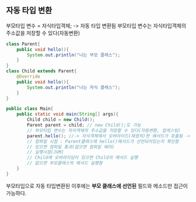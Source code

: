 ## 자동 타입 변환
부모타입 변수 = 자식타입객체;
 -> 자동 타입 변환됨
부모타입 변수는 자식타입객체의 주소값을 저장할 수 있다(자동변환)
```java
class Parent{
	public void hello(){
		System.out.println("나는 부모 클래스");
	}
}	
class Child extends Parent{
	@Override
	public void hello(){
		System.out.println("나는 자식 클래스");
	}
}

public class Main{
	public static void main(String[] args){
		Child child = new Child();
		Parent parent = child; // new Child();도 가능
		// 부모타입 변수는 자식객체의 주소값을 저장할 수 있다(자동변환, 업캐스팅)
		parent.hello(); //-> 자식객체에서 오버라이드(재정의)한 메서드가 호출됨 -> 다형성
		// 컴파일 시점 : Parent클래스에 hello()메서드가 선언되어있는지 확인함
		// 있으면 컴파일 통과(없으면 컴파일 에러)
		// 실행시점(JVM)
		// Child에 오버라이딩이 있으면 Child의 메서드 실행
		// 없으면 부모클래스의 메서드 실행함
	}
}
```

부모타입으로 자동 타입변환된 이후에는 **부모 클래스에 선언된**
필드와 메소드만 접근이 가능하다.